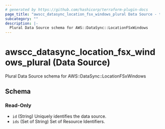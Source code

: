 ```yaml
---
# generated by https://github.com/hashicorp/terraform-plugin-docs
page_title: "awscc_datasync_location_fsx_windows_plural Data Source - terraform-provider-awscc"
subcategory: ""
description: |-
  Plural Data Source schema for AWS::DataSync::LocationFSxWindows
---
```


# awscc_datasync_location_fsx_windows_plural (Data Source)

Plural Data Source schema for AWS::DataSync::LocationFSxWindows



<!-- schema generated by tfplugindocs -->
## Schema

### Read-Only

- `id` (String) Uniquely identifies the data source.
- `ids` (Set of String) Set of Resource Identifiers.
